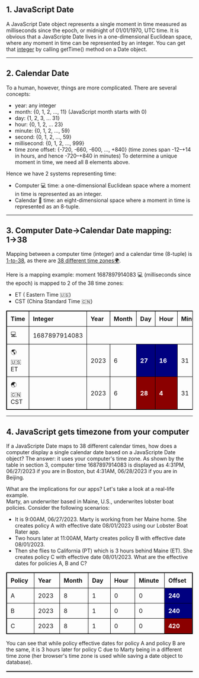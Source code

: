 <style>
	table, th, td {
		border: 1px solid black;
		text-align: left;
	}

	table {
		border-collapse: collapse;;
	}

	.darkgreen {
		color: darkgreen;
	}

	th, td {
		padding: 10px;
		width: 80px;
	}

	.navy {
		background-color: navy;
		color: white;
		font-weight: bold;
	}

	.purple {
		color: purple;
	}

	.darkred {
		background-color: darkred;
		color: white;
		font-weight: bold;
	}

	.link {
		cursor: pointer;
		text-decoration: none;
		font-weight: bold;
	}
</style>


## 1. JavaScript Date
A JavaScript Date object represents a single moment in time measured as milliseconds since the epoch, or midnight of 01/01/1970, UTC time. It is obvious that a JavaScripte Date lives in a one-dimensional Euclidean space, where any moment in time can be represented by an integer. You can get that [integer](## "A computer is a finite-state machine and cannot represent time with infinite granularity&mdash;hence the millisecond/integer representation instead of real number.") by calling getTime() method on a Date object.
___

## 2. Calendar Date
To a human, however, things are more complicated. There are several concepts: 
- year: any integer
- month: {0, 1, 2, ..., 11} (JavaScript month starts with 0)
- day: {1, 2, 3, ... 31}
- hour: {0, 1, 2, ... 23}
- minute: {0, 1, 2, ..., 59}
- second: {0, 1, 2, ..., 59}
- millisecond: {0, 1, 2, ..., 999}
- time zone offset: {-720, -660, -600, ..., +840} (time zones span -12&ndash;+14 in hours, and hence -720&ndash;+840 in minutes)
To determine a unique moment in time, we need all 8 elements above. 

Hence we have 2 systems representing time:
- Computer 💻 time: a one-dimensional Euclidean space where a moment in time is represented as an integer.
- Calendar 📆 time: an eight-dimensional space where a moment in time is represented as an 8-tuple.
___

## 3. Computer Date&rarr;Calendar Date mapping: 1&rarr;38
Mapping between a computer time (integer) and a calendar time (8-tuple) is [1-to-38](https://www.timeanddate.com/time/current-number-time-zones.html#:~:text=Currently%2038%20Different%20Local%20Times%20in%20Use), as there are [38 different time zones🌍](## "Several island nations created addtional time zones to accommodate their own needs, and hence we have 38 time zones instead of 24. There is also daylight saving to make things even more confusing, but let's ignore that.").

Here is a mapping example: moment 1687897914083 💻 (milliseconds since the epoch) is mapped to 2 of the 38 time zones:
- ET ( Eastern Time 🇺🇸)
- CST (China Standard Time 🇨🇳)

<table>
	<tr>
		<th style="width:120px">Time</th>
		<th>Integer</th>
		<th>Year</td>
		<th>Month</td>
		<th>Day</th>
		<th>Hour</th>
		<th>Minute</th>
		<th>Second</th>
		<th>Millisecond</th>
		<th>Offset</th>
	</tr>
	<tr>
		<td>💻</td>
		<td>1687897914083</td>
		<td colspan="8"></td>
	</tr>
	<tr>
		<td>🌎 🇺🇸 ET</td>
		<td></td>
		<td>2023</td>
		<td>6</td>
		<td class="navy">27</td>
		<td class="navy">16</td>
		<td>31</td>
		<td>54</td>
		<td>83</td>
		<td class="navy">240</td>
	</tr>
	<tr>
		<td>🌏 🇨🇳 CST</td>
		<td></td>
		<td>2023</td>
		<td>6</td>
		<td class="darkred">28</td>
		<td class="darkred">4</td>
		<td>31</td>
		<td>54</td>
		<td>83</td>
		<td class="darkred">-480</td>
	</tr>
</table>

___

## 4. JavaScript gets timezone from your computer
If a JavaScripte Date maps to 38 different calendar times, how does a computer display a single calendar date based on a JavaScripte Date object? The answer: it uses your computer's time zone. As shown by the table in section 3, computer time 1687897914083 is displayed as 4:31PM, 06/27/2023 if you are in Boston, but 4:31AM, 06/28/2023 if you are in Beijing. 

What are the implications for our apps? Let's take a look at a real-life example.<br>
Marty, an underwriter based in Maine, U.S., underwrites lobster boat policies. Consider the following scenarios:
- It is 9:00AM, 06/27/2023. Marty is working from her Maine home. She creates policy A with effective date 08/01/2023 using our Lobster Boat Rater app.
- Two hours later at 11:00AM, Marty creates policy B with effective date 08/01/2023.
- Then she flies to California (PT) which is 3 hours behind Maine (ET). She creates policy C with effective date 08/01/2023.
What are the effective dates for policies A, B and C?
<table>
	<tr>
		<th>Policy</th>
		<th>Year</th>
		<th>Month</th>
		<th>Day</th>
		<th>Hour</th>
		<th>Minute</th>
		<th>Offset</th>
	</tr>
	<tr>
		<td>A</td>
		<td>2023</td>
		<td>8</td>
		<td>1</td>
		<td>0</td>
		<td>0</td>
		<td class="navy">240</td>
	</tr>
	<tr>
		<td>B</td>
		<td>2023</td>
		<td>8</td>
		<td>1</td>
		<td>0</td>
		<td>0</td>
		<td class="navy">240</td>
	</tr>
	<tr>
		<td>C</td>
		<td>2023</td>
		<td>8</td>
		<td>1</td>
		<td>0</td>
		<td>0</td>
		<td class="darkred">420</td>
	</tr>
<table>
You can see that while policy effective dates for policy A and policy B are the same, it is 3 hours later for policy C due to Marty being in a different time zone (her browser's time zone is used while saving a date object to database).

